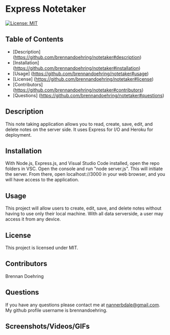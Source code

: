 
  # Express Notetaker
  [![License: MIT](https://img.shields.io/badge/License-MIT-yellow.svg)](https://opensource.org/licenses/MIT)

  ## Table of Contents
  - [Description] (https://github.com/brennandoehring/notetaker#description)
  - [Installation] (https://github.com/brennandoehring/notetaker#installation)
  - [Usage] (https://github.com/brennandoehring/notetaker#usage)
  - [License] (https://github.com/brennandoehring/notetaker#license)
  - [Contributors] (https://github.com/brennandoehring/notetaker#contributors)
  - [Questions] (https://github.com/brennandoehring/notetaker#questions)

  ## Description 
  This note taking application allows you to read, create, save, edit, and delete notes on the server side. It uses Express for I/O and Heroku for deployment. 

  ## Installation
  With Node.js, Express.js, and Visual Studio Code installed, open the repo folders in VSC. Open the console and run "node server.js". This will initiate the server. From there, open localhost://3000 in your web browser, and you will have access to the application.

  ## Usage
  This project will allow users to create, edit, save, and delete notes without having to use only their local machine. With all data serverside, a user may access it from any device.

  ## License
  This project is licensed under MIT.

  ## Contributors
  Brennan Doehring

  ## Questions
  If you have any questions please contact me at nannerbdale@gmail.com. My github profile username is brennandoehring.

  ## Screenshots/Videos/GIFs
  